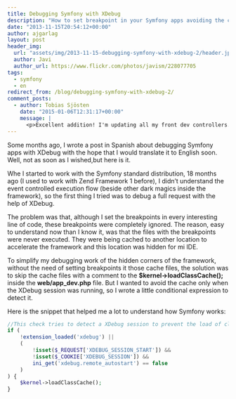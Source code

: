 ```yaml
---
title: Debugging Symfony with XDebug
description: "How to set breakpoint in your Symfony apps avoiding the class cache when a running Xdebug session is detected."
date: "2013-11-15T20:54:12+00:00"
author: ajgarlag
layout: post
header_img:
  url: "assets/img/2013-11-15-debugging-symfony-with-xdebug-2/header.jpg"
  author: Javi
  author_url: https://www.flickr.com/photos/javism/228077705
tags:
  - symfony
  - en
redirect_from: /blog/debugging-symfony-with-xdebug-2/
comment_posts:
  - author: Tobias Sjösten
    date: "2015-01-06T12:31:17+00:00"
    message: |
      <p>Excellent addition! I'm updating all my front dev controllers.</p>
---
```

Some months ago, I wrote a post in Spanish about debugging Symfony apps with XDebug with the hope that I would translate it to English soon. Well, not as soon as I wished,but here is it.

Whe I started to work with the Symfony standard distribution, 18 months ago (I used to work with Zend Framework 1 before), I didn’t understand the event controlled execution flow (beside other dark magics inside the framework), so the first thing I tried was to debug a full request with the help of XDebug.

The problem was that, although I set the breakpoints in every interesting line of code, these breakpoints were completely ignored. The reason, easy to understand now than I know it, was that the files with the breakpoints were never executed. They were being cached to another location to accelerate the framework and this location was hidden for mi IDE.

To simplify my debugging work of the hidden corners of the framework, without the need of setting breakpoints it those cache files, the solution was to skip the cache files with a comment to the **$kernel->loadClassCache();** inside the **web/app_dev.php** file. But I wanted to avoid the cache only when the XDebug session was running, so I wrote a little conditional expression to detect it.

Here is the snippet that helped me a lot to understand how Symfony works:

```php
//This check tries to detect a XDebug session to prevent the load of class cache
if (
    !extension_loaded('xdebug') ||
    (
        !isset($_REQUEST['XDEBUG_SESSION_START']) &&
        !isset($_COOKIE['XDEBUG_SESSION']) &&
        ini_get('xdebug.remote_autostart') == false
    )
) {
    $kernel->loadClassCache();
}
```
